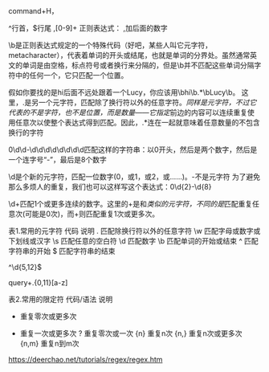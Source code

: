 




command+H，

^行首，$行尾 
,[0-9]+ 正则表达式： ,加后面的数字



\b是正则表达式规定的一个特殊代码（好吧，某些人叫它元字符，metacharacter），代表着单词的开头或结尾，也就是单词的分界处。虽然通常英文的单词是由空格，标点符号或者换行来分隔的，但是\b并不匹配这些单词分隔字符中的任何一个，它只匹配一个位置。

假如你要找的是hi后面不远处跟着一个Lucy，你应该用\bhi\b.*\bLucy\b。
这里，.是另一个元字符，匹配除了换行符以外的任意字符。*同样是元字符，不过它代表的不是字符，也不是位置，而是数量——它指定*前边的内容可以连续重复使用任意次以使整个表达式得到匹配。因此，.*连在一起就意味着任意数量的不包含换行的字符


0\d\d-\d\d\d\d\d\d\d\d匹配这样的字符串：以0开头，然后是两个数字，然后是一个连字号“-”，最后是8个数字

\d是个新的元字符，匹配一位数字(0，或1，或2，或……)。-不是元字符
为了避免那么多烦人的重复，我们也可以这样写这个表达式：0\d{2}-\d{8}

\d+匹配1个或更多连续的数字。这里的+是和*类似的元字符，不同的是*匹配重复任意次(可能是0次)，而+则匹配重复1次或更多次。


表1.常用的元字符
代码  说明
.   匹配除换行符以外的任意字符
\w  匹配字母或数字或下划线或汉字
\s  匹配任意的空白符
\d  匹配数字
\b  匹配单词的开始或结束
^   匹配字符串的开始
$   匹配字符串的结束


^\d{5,12}$


query+.{0,11}[a-z]

表2.常用的限定符
代码/语法   说明
*   重复零次或更多次
+   重复一次或更多次
?   重复零次或一次
{n} 重复n次
{n,}    重复n次或更多次
{n,m}   重复n到m次

https://deerchao.net/tutorials/regex/regex.htm